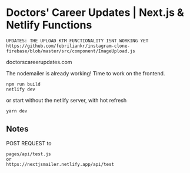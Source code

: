 # Doctors' Career Updates | Next.js & Netlify Functions

```
UPDATES: THE UPLOAD KTM FUNCTIONALITY ISNT WORKING YET
https://github.com/febriliankr/instagram-clone-firebase/blob/master/src/component/ImageUpload.js
```

doctorscareerupdates.com

The nodemailer is already working! Time to work on the frontend.

```
npm run build
netlify dev
```

or start without the netlify server, with hot refresh
```
yarn dev
```

## Notes

POST REQUEST to

```
pages/api/test.js
or
https://nextjsmailer.netlify.app/api/test
```